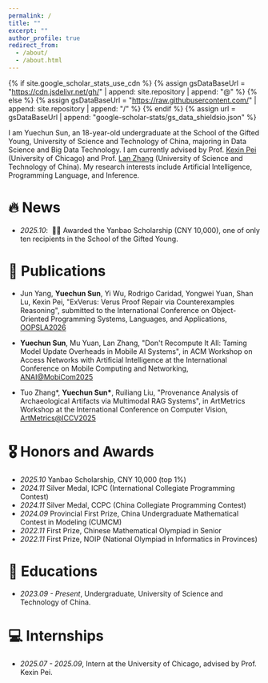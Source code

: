 ```yaml
---
permalink: /
title: ""
excerpt: ""
author_profile: true
redirect_from: 
  - /about/
  - /about.html
---
```


{% if site.google_scholar_stats_use_cdn %}
{% assign gsDataBaseUrl = "https://cdn.jsdelivr.net/gh/" | append: site.repository | append: "@" %}
{% else %}
{% assign gsDataBaseUrl = "https://raw.githubusercontent.com/" | append: site.repository | append: "/" %}
{% endif %}
{% assign url = gsDataBaseUrl | append: "google-scholar-stats/gs_data_shieldsio.json" %}

<span class='anchor' id='about-me'></span>

I am Yuechun Sun, an 18-year-old undergraduate at the School of the Gifted Young, University of Science and Technology of China, majoring in Data Science and Big Data Technology. I am currently advised by Prof. <a href='https://sites.google.com/site/kexinpeisite/'>Kexin Pei</a> (University of Chicago) and Prof. <a href='https://cs.ustc.edu.cn/2020/0706/c23235a460088/page.htm'>Lan Zhang</a> (University of Science and Technology of China). My research interests include Artificial Intelligence, Programming Language, and Inference.


<!-- My research interest includes neural machine translation and computer vision. I have published more than 100 papers at the top international AI conferences with total <a href='https://scholar.google.com/citations?user=DhtAFkwAAAAJ'>google scholar citations <strong><span id='total_cit'>260000+</span></strong></a> (You can also use google scholar badge <a href='https://scholar.google.com/citations?user=DhtAFkwAAAAJ'><img src="https://img.shields.io/endpoint?url={{ url | url_encode }}&logo=Google%20Scholar&labelColor=f6f6f6&color=9cf&style=flat&label=citations"></a>). -->


# 🔥 News
- *2025.10*: &nbsp;🎉🎉 Awarded the Yanbao Scholarship (CNY 10,000), one of only ten recipients in the School of the Gifted Young.

# 📝 Publications 
<!-- format: "author name, "paper_name", in full_name_of_conference, [Conference](https://conference.link)" -->

- Jun Yang, **Yuechun Sun**, Yi Wu, Rodrigo Caridad, Yongwei Yuan, Shan Lu, Kexin Pei, "ExVerus: Verus Proof Repair via Counterexamples Reasoning", submitted to the International Conference on Object-Oriented Programming Systems, Languages, and Applications, [OOPSLA2026](https://conf.researchr.org/track/splash-2026/oopsla-2026)


- **Yuechun Sun**, Mu Yuan, Lan Zhang, "Don't Recompute It All: Taming Model Update Overheads in Mobile AI Systems", in ACM Workshop on Access Networks with Artificial Intelligence at the International Conference on Mobile Computing and Networking, [ANAI@MobiCom2025](https://anai.cuhkaiot.com/2025/index.html)

- Tuo Zhang\*, **Yuechun Sun\***, Ruiliang Liu, "Provenance Analysis of Archaeological Artifacts via Multimodal RAG Systems", in ArtMetrics Workshop at the International Conference on Computer Vision, [ArtMetrics@ICCV2025](https://theartmetrics.github.io/2025/)



# 🎖 Honors and Awards
- *2025.10* Yanbao Scholarship, CNY 10,000 (top 1%)
- *2024.11* Silver Medal, ICPC (International Collegiate Programming Contest)
- *2024.11* Silver Medal, CCPC (China Collegiate Programming Contest)
- *2024.09* Provincial First Prize, China Undergraduate Mathematical Contest in Modeling (CUMCM)
- *2022.11* First Prize, Chinese Mathematical Olympiad in Senior
- *2022.11* First Prize, NOIP (National Olympiad in Informatics in Provinces)

# 📖 Educations
- *2023.09 - Present*, Undergraduate, University of Science and Technology of China.

# 💻 Internships
- *2025.07 - 2025.09*, Intern at the University of Chicago, advised by Prof. Kexin Pei.